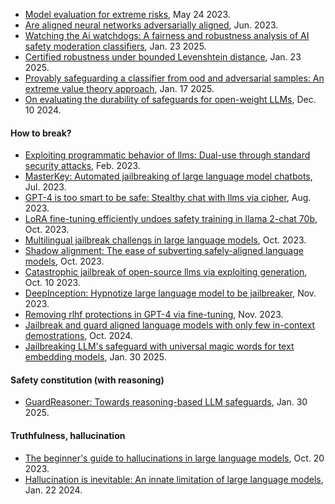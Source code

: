 
- [Model evaluation for extreme risks](https://arxiv.org/abs/2305.15324), May 24 2023.
- [Are aligned neural networks adversarially aligned](https://arxiv.org/pdf/2306.15447), Jun. 2023.
- [Watching the Ai watchdogs: A fairness and robustness analysis of AI safety moderation classifiers](https://arxiv.org/pdf/2501.13302), Jan. 23 2025.
- [Certified robustness under bounded Levenshtein distance](https://arxiv.org/pdf/2501.13676), Jan. 23 2025.
- [Provably safeguarding a classifier from ood and adversarial samples: An extreme value theory approach](https://arxiv.org/pdf/2501.10202), Jan. 17 2025.
- [On evaluating the durability of safeguards for open-weight LLMs](https://arxiv.org/pdf/2412.07097), Dec. 10 2024.

#### How to break?

- [Exploiting programmatic behavior of llms: Dual-use through standard security attacks](https://arxiv.org/pdf/2302.05733), Feb. 2023.
- [MasterKey: Automated jailbreaking of large language model chatbots](https://arxiv.org/pdf/2307.08715), Jul. 2023.
- [GPT-4 is too smart to be safe: Stealthy chat with llms via cipher](https://arxiv.org/pdf/2308.06463), Aug. 2023.
- [LoRA fine-tuning efficiently undoes safety training in llama 2-chat 70b](https://arxiv.org/pdf/2310.20624), Oct. 2023.
- [Multilingual jailbreak challengs in large language models](https://arxiv.org/pdf/2310.06474), Oct. 2023.
- [Shadow alignment: The ease of subverting safely-aligned language models](https://arxiv.org/pdf/2310.02949), Oct. 2023.
- [Catastrophic jailbreak of open-source llms via exploiting generation](https://arxiv.org/pdf/2310.06987), Oct. 10 2023.
- [DeepInception: Hypnotize large language model to be jailbreaker](https://arxiv.org/pdf/2311.03191), Nov. 2023.
- [Removing rlhf protections in GPT-4 via fine-tuning](https://arxiv.org/pdf/2311.05553), Nov. 2023.
- [Jailbreak and guard aligned language models with only few in-context demostrations](https://arxiv.org/pdf/2310.06387), Oct. 2024.
- [Jailbreaking LLM's safeguard with universal magic words for text embedding models](https://arxiv.org/pdf/2501.18280), Jan. 30 2025.

#### Safety constitution (with reasoning)

- [GuardReasoner: Towards reasoning-based LLM safeguards](https://arxiv.org/pdf/2501.18492), Jan. 30 2025.

#### Truthfulness, hallucination

- [The beginner's guide to hallucinations in large language models](https://www.lakera.ai/blog/guide-to-hallucinations-in-large-language-models), Oct. 20 2023.
- [Hallucination is inevitable: An innate limitation of large language models](https://arxiv.org/pdf/2401.11817), Jan. 22 2024.

